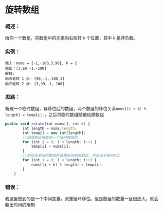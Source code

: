 # 旋转数组

### 概述：

给你一个数组，将数组中的元素向右轮转 `k` 个位置，其中 `k` 是非负数。

### 实例：

```
输入：nums = [-1,-100,3,99], k = 2
输出：[3,99,-1,-100]
解释: 
向右轮转 1 步: [99,-1,-100,3]
向右轮转 2 步: [3,99,-1,-100]
```

### 思路：

新建一个临时数组，存移位后的数组，两个数组的移位关系`nums[(i + k) % length] = temp[i];`，之后将临时数组赋值给原数组

```javascript
public void rotate(int nums[], int k) {
        int length = nums.length;
        int temp[] = new int[length];
        //把原数组值放到一个临时数组中，
        for (int i = 0; i < length; i++) {
            temp[i] = nums[i];
        }
        //然后在把临时数组的值重新放到原数组，并且往右移动k位
        for (int i = 0; i < length; i++) {
            nums[(i + k) % length] = temp[i];
        }
    }
```

### 错误：

我这里想到的是一个中间变量，双重循环移位。但是数组的数量一旦很庞大，就会超出时间的限制

